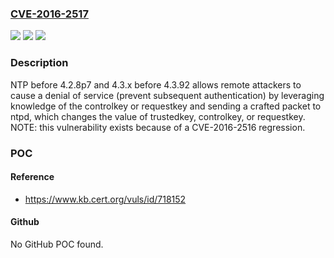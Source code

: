 ### [CVE-2016-2517](https://cve.mitre.org/cgi-bin/cvename.cgi?name=CVE-2016-2517)
![](https://img.shields.io/static/v1?label=Product&message=n%2Fa&color=blue)
![](https://img.shields.io/static/v1?label=Version&message=n%2Fa&color=blue)
![](https://img.shields.io/static/v1?label=Vulnerability&message=n%2Fa&color=brighgreen)

### Description

NTP before 4.2.8p7 and 4.3.x before 4.3.92 allows remote attackers to cause a denial of service (prevent subsequent authentication) by leveraging knowledge of the controlkey or requestkey and sending a crafted packet to ntpd, which changes the value of trustedkey, controlkey, or requestkey.  NOTE: this vulnerability exists because of a CVE-2016-2516 regression.

### POC

#### Reference
- https://www.kb.cert.org/vuls/id/718152

#### Github
No GitHub POC found.

